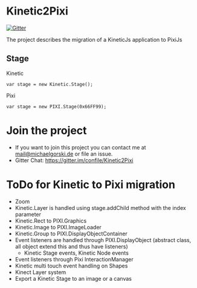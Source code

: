 Kinetic2Pixi
============

[![Gitter](https://badges.gitter.im/Join%20Chat.svg)](https://gitter.im/confile/Kinetic2Pixi?utm_source=badge&utm_medium=badge&utm_campaign=pr-badge&utm_content=badge)

The project describes the migration of a KineticJs application to PixiJs


Stage
-----

Kinetic
```
var stage = new Kinetic.Stage();
```
Pixi
```
var stage = new PIXI.Stage(0x66FF99);
```


Join the project
================

- If you want to join this project you can contact me at mail@michaelgorski.de or file an issue.
- Gitter Chat: https://gitter.im/confile/Kinetic2Pixi

ToDo for Kinetic to Pixi migration
==================================

- Zoom
- Kinetic.Layer is handled using stage.addChild method with the index parameter
- Kinetic.Rect to PIXI.Graphics
- Kinetic.Image to PIXI.ImageLoader
- Kinetic.Group to PIXI.DisplayObjectContainer
- Event listeners are handled through PIXI.DisplayObject (abstract class, all object extend this and thus have listeners)
  - Kinetic Stage events, Kinetic Node events
- Event listeners through Pixi InteractionManager
- Kinetic multi touch event handling on Shapes
- Kinect Layer system
- Export a Kinetic Stage to an image or a canvas




